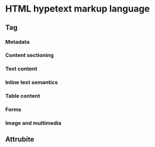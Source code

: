 # HTML hypetext markup language

## Tag
### Metadata
### Content sectioning
### Text content
### Inline text semantics
### Table content
### Forms
### Image and multimedia

## Attrubite

